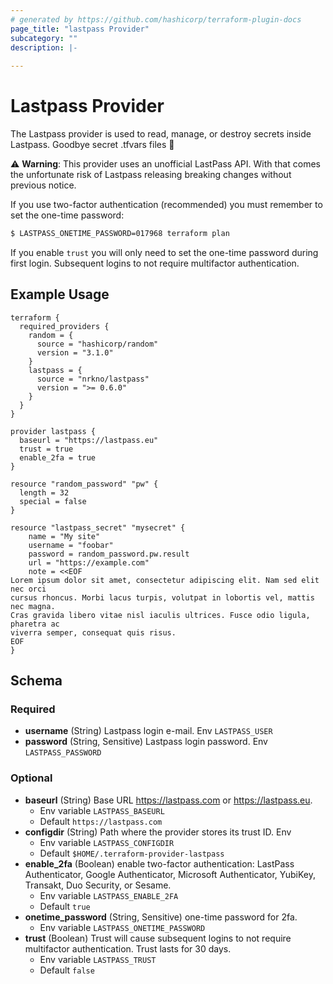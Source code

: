 ```yaml
---
# generated by https://github.com/hashicorp/terraform-plugin-docs
page_title: "lastpass Provider"
subcategory: ""
description: |-
  
---
```


# Lastpass Provider

The Lastpass provider is used to read, manage, or destroy secrets inside Lastpass. Goodbye secret .tfvars files 👋

⚠️ **Warning**: This provider uses an unofficial LastPass API. With that comes the unfortunate risk of Lastpass releasing breaking changes without previous notice.

If you use two-factor authentication (recommended) you must remember to set the one-time password: 

```bash
$ LASTPASS_ONETIME_PASSWORD=017968 terraform plan
```

If you enable `trust` you will only need to set the one-time password during first login. Subsequent logins to not require multifactor authentication.

## Example Usage

```hcl
terraform {
  required_providers {
    random = {
      source = "hashicorp/random"
      version = "3.1.0"
    }
    lastpass = {
      source = "nrkno/lastpass"
      version = ">= 0.6.0"
    }
  }
}

provider lastpass {
  baseurl = "https://lastpass.eu"
  trust = true
  enable_2fa = true
}

resource "random_password" "pw" {
  length = 32
  special = false
}

resource "lastpass_secret" "mysecret" {
    name = "My site"
    username = "foobar"
    password = random_password.pw.result
    url = "https://example.com"
    note = <<EOF
Lorem ipsum dolor sit amet, consectetur adipiscing elit. Nam sed elit nec orci
cursus rhoncus. Morbi lacus turpis, volutpat in lobortis vel, mattis nec magna.
Cras gravida libero vitae nisl iaculis ultrices. Fusce odio ligula, pharetra ac
viverra semper, consequat quis risus.
EOF
}
```

<!-- schema generated by tfplugindocs -->
## Schema

### Required

- **username** (String) Lastpass login e-mail. Env `LASTPASS_USER`
- **password** (String, Sensitive) Lastpass login password. Env `LASTPASS_PASSWORD`

### Optional

- **baseurl** (String) Base URL https://lastpass.com or https://lastpass.eu. 
  - Env variable `LASTPASS_BASEURL`
  - Default `https://lastpass.com`
- **configdir** (String) Path where the provider stores its trust ID. Env 
  - Env variable `LASTPASS_CONFIGDIR`
  - Default `$HOME/.terraform-provider-lastpass`
- **enable_2fa** (Boolean) enable two-factor authentication: LastPass Authenticator, Google Authenticator, Microsoft Authenticator, YubiKey, Transakt, Duo Security, or Sesame. 
  - Env variable `LASTPASS_ENABLE_2FA`
  - Default `true`
- **onetime_password** (String, Sensitive) one-time password for 2fa.
  - Env variable `LASTPASS_ONETIME_PASSWORD`
- **trust** (Boolean) Trust will cause subsequent logins to not require multifactor authentication. Trust lasts for 30 days.
  - Env variable `LASTPASS_TRUST`
  - Default `false`
